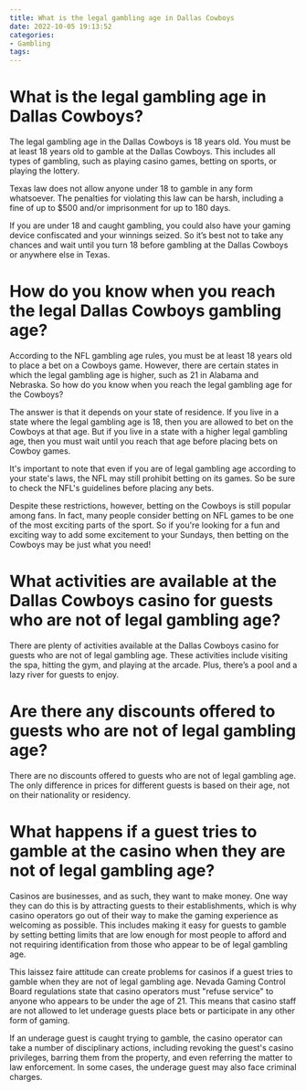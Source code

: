 ```yaml
---
title: What is the legal gambling age in Dallas Cowboys
date: 2022-10-05 19:13:52
categories:
- Gambling
tags:
---
```



#  What is the legal gambling age in Dallas Cowboys?

The legal gambling age in the Dallas Cowboys is 18 years old. You must be at least 18 years old to gamble at the Dallas Cowboys. This includes all types of gambling, such as playing casino games, betting on sports, or playing the lottery.

Texas law does not allow anyone under 18 to gamble in any form whatsoever. The penalties for violating this law can be harsh, including a fine of up to $500 and/or imprisonment for up to 180 days.

If you are under 18 and caught gambling, you could also have your gaming device confiscated and your winnings seized. So it’s best not to take any chances and wait until you turn 18 before gambling at the Dallas Cowboys or anywhere else in Texas.

#  How do you know when you reach the legal Dallas Cowboys gambling age?

According to the NFL gambling age rules, you must be at least 18 years old to place a bet on a Cowboys game. However, there are certain states in which the legal gambling age is higher, such as 21 in Alabama and Nebraska. So how do you know when you reach the legal gambling age for the Cowboys?

The answer is that it depends on your state of residence. If you live in a state where the legal gambling age is 18, then you are allowed to bet on the Cowboys at that age. But if you live in a state with a higher legal gambling age, then you must wait until you reach that age before placing bets on Cowboy games.

It's important to note that even if you are of legal gambling age according to your state's laws, the NFL may still prohibit betting on its games. So be sure to check the NFL's guidelines before placing any bets.

Despite these restrictions, however, betting on the Cowboys is still popular among fans. In fact, many people consider betting on NFL games to be one of the most exciting parts of the sport. So if you're looking for a fun and exciting way to add some excitement to your Sundays, then betting on the Cowboys may be just what you need!

#  What activities are available at the Dallas Cowboys casino for guests who are not of legal gambling age?

There are plenty of activities available at the Dallas Cowboys casino for guests who are not of legal gambling age. These activities include visiting the spa, hitting the gym, and playing at the arcade. Plus, there’s a pool and a lazy river for guests to enjoy.

#  Are there any discounts offered to guests who are not of legal gambling age?

There are no discounts offered to guests who are not of legal gambling age. The only difference in prices for different guests is based on their age, not on their nationality or residency.

#  What happens if a guest tries to gamble at the casino when they are not of legal gambling age?

Casinos are businesses, and as such, they want to make money. One way they can do this is by attracting guests to their establishments, which is why casino operators go out of their way to make the gaming experience as welcoming as possible. This includes making it easy for guests to gamble by setting betting limits that are low enough for most people to afford and not requiring identification from those who appear to be of legal gambling age.

This laissez faire attitude can create problems for casinos if a guest tries to gamble when they are not of legal gambling age. Nevada Gaming Control Board regulations state that casino operators must "refuse service" to anyone who appears to be under the age of 21. This means that casino staff are not allowed to let underage guests place bets or participate in any other form of gaming.

If an underage guest is caught trying to gamble, the casino operator can take a number of disciplinary actions, including revoking the guest's casino privileges, barring them from the property, and even referring the matter to law enforcement. In some cases, the underage guest may also face criminal charges.